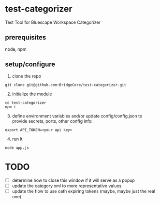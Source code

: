 # test-categorizer
Test Tool for Bluescape Workspace Categorizer

## prerequisites
node, npm

## setup/configure
1. clone the repo
```
git clone git@github.com:BridgeCore/test-categorizer.git
```
2. initialize the module
```
cd test-categorizer
npm i
```

3. define environment variables and/or update config/config.json to provide secrets, ports, other config info:
```
export API_TOKEN=<your api key>
```

4. run it
```
node app.js
```
# TODO
- [ ] determine how to close this window if it will serve as a popup
- [ ] update the category xml to more representative values
- [ ] update the flow to use oath expiring tokens (maybe, maybe just the real one)